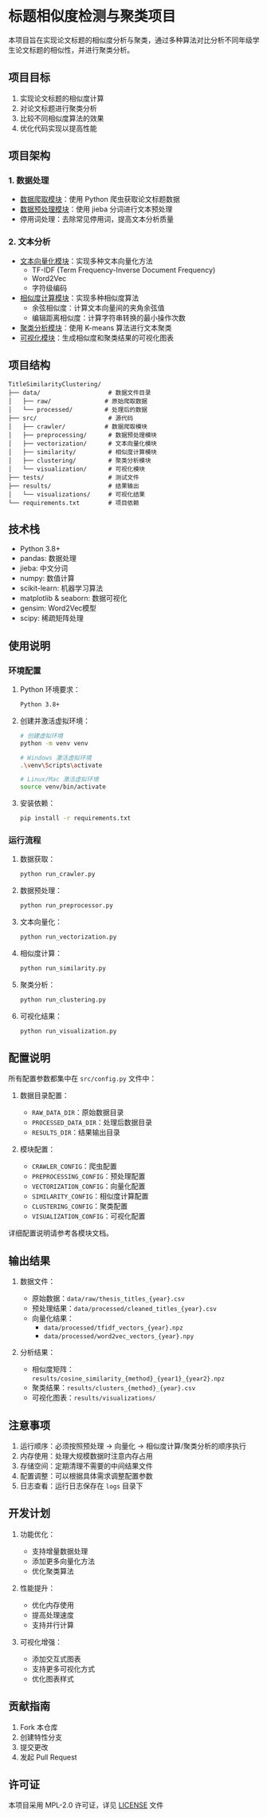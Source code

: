 # 标题相似度检测与聚类项目

本项目旨在实现论文标题的相似度分析与聚类，通过多种算法对比分析不同年级学生论文标题的相似性，并进行聚类分析。

## 项目目标

1. 实现论文标题的相似度计算
2. 对论文标题进行聚类分析
3. 比较不同相似度算法的效果
4. 优化代码实现以提高性能

## 项目架构

### 1. 数据处理
- [数据爬取模块](src/crawler/README.md)：使用 Python 爬虫获取论文标题数据
- [数据预处理模块](src/preprocessing/README.md)：使用 jieba 分词进行文本预处理
- 停用词处理：去除常见停用词，提高文本分析质量

### 2. 文本分析
- [文本向量化模块](src/vectorization/README.md)：实现多种文本向量化方法
  - TF-IDF (Term Frequency-Inverse Document Frequency)
  - Word2Vec
  - 字符级编码
- [相似度计算模块](src/similarity/README.md)：实现多种相似度算法
  - 余弦相似度：计算文本向量间的夹角余弦值
  - 编辑距离相似度：计算字符串转换的最小操作次数
- [聚类分析模块](src/clustering/README.md)：使用 K-means 算法进行文本聚类
- [可视化模块](src/visualization/README.md)：生成相似度和聚类结果的可视化图表

## 项目结构

```
TitleSimilarityClustering/
├── data/                   # 数据文件目录
│   ├── raw/               # 原始爬取数据
│   └── processed/         # 处理后的数据
├── src/                    # 源代码
│   ├── crawler/           # 数据爬取模块
│   ├── preprocessing/      # 数据预处理模块
│   ├── vectorization/      # 文本向量化模块
│   ├── similarity/         # 相似度计算模块
│   ├── clustering/         # 聚类分析模块
│   └── visualization/      # 可视化模块
├── tests/                  # 测试文件
├── results/                # 结果输出
│   └── visualizations/     # 可视化结果
└── requirements.txt        # 项目依赖
```

## 技术栈

- Python 3.8+
- pandas: 数据处理
- jieba: 中文分词
- numpy: 数值计算
- scikit-learn: 机器学习算法
- matplotlib & seaborn: 数据可视化
- gensim: Word2Vec模型
- scipy: 稀疏矩阵处理

## 使用说明

### 环境配置

1. Python 环境要求：
   ```bash
   Python 3.8+
   ```

2. 创建并激活虚拟环境：
   ```bash
   # 创建虚拟环境
   python -m venv venv

   # Windows 激活虚拟环境
   .\venv\Scripts\activate

   # Linux/Mac 激活虚拟环境
   source venv/bin/activate
   ```

3. 安装依赖：
   ```bash
   pip install -r requirements.txt
   ```

### 运行流程

1. 数据获取：
   ```bash
   python run_crawler.py
   ```

2. 数据预处理：
   ```bash
   python run_preprocessor.py
   ```

3. 文本向量化：
   ```bash
   python run_vectorization.py
   ```

4. 相似度计算：
   ```bash
   python run_similarity.py
   ```

5. 聚类分析：
   ```bash
   python run_clustering.py
   ```

6. 可视化结果：
   ```bash
   python run_visualization.py
   ```

## 配置说明

所有配置参数都集中在 `src/config.py` 文件中：

1. 数据目录配置：
   - `RAW_DATA_DIR`：原始数据目录
   - `PROCESSED_DATA_DIR`：处理后数据目录
   - `RESULTS_DIR`：结果输出目录

2. 模块配置：
   - `CRAWLER_CONFIG`：爬虫配置
   - `PREPROCESSING_CONFIG`：预处理配置
   - `VECTORIZATION_CONFIG`：向量化配置
   - `SIMILARITY_CONFIG`：相似度计算配置
   - `CLUSTERING_CONFIG`：聚类配置
   - `VISUALIZATION_CONFIG`：可视化配置

详细配置说明请参考各模块文档。

## 输出结果

1. 数据文件：
   - 原始数据：`data/raw/thesis_titles_{year}.csv`
   - 预处理结果：`data/processed/cleaned_titles_{year}.csv`
   - 向量化结果：
     - `data/processed/tfidf_vectors_{year}.npz`
     - `data/processed/word2vec_vectors_{year}.npy`

2. 分析结果：
   - 相似度矩阵：`results/cosine_similarity_{method}_{year1}_{year2}.npz`
   - 聚类结果：`results/clusters_{method}_{year}.csv`
   - 可视化图表：`results/visualizations/`

## 注意事项

1. 运行顺序：必须按照预处理 -> 向量化 -> 相似度计算/聚类分析的顺序执行
2. 内存使用：处理大规模数据时注意内存占用
3. 存储空间：定期清理不需要的中间结果文件
4. 配置调整：可以根据具体需求调整配置参数
5. 日志查看：运行日志保存在 `logs` 目录下

## 开发计划

1. 功能优化：
   - 支持增量数据处理
   - 添加更多向量化方法
   - 优化聚类算法

2. 性能提升：
   - 优化内存使用
   - 提高处理速度
   - 支持并行计算

3. 可视化增强：
   - 添加交互式图表
   - 支持更多可视化方式
   - 优化图表样式

## 贡献指南

1. Fork 本仓库
2. 创建特性分支
3. 提交更改
4. 发起 Pull Request

## 许可证

本项目采用 MPL-2.0 许可证，详见 [LICENSE](LICENSE) 文件
